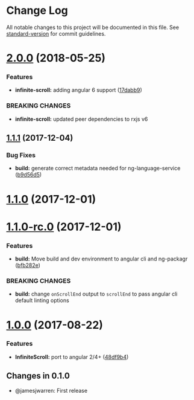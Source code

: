 # Change Log

All notable changes to this project will be documented in this file. See [standard-version](https://github.com/conventional-changelog/standard-version) for commit guidelines.

<a name="2.0.0"></a>
# [2.0.0](https://github.com/thisissoon/angular-infinite-scroll/compare/v1.1.1...v2.0.0) (2018-05-25)


### Features

* **infinite-scroll:** adding angular 6 support ([17dabb9](https://github.com/thisissoon/angular-infinite-scroll/commit/17dabb9))


### BREAKING CHANGES

* **infinite-scroll:** updated peer dependencies to rxjs v6



<a name="1.1.1"></a>
## [1.1.1](https://github.com/thisissoon/angular-infinite-scroll/compare/v1.1.0...v1.1.1) (2017-12-04)


### Bug Fixes

* **build:** generate correct metadata needed for ng-language-service ([b9d56d5](https://github.com/thisissoon/angular-infinite-scroll/commit/b9d56d5))



<a name="1.1.0"></a>
# [1.1.0](https://github.com/thisissoon/angular-infinite-scroll/compare/v1.1.0-rc.0...v1.1.0) (2017-12-01)



<a name="1.1.0-rc.0"></a>
# [1.1.0-rc.0](https://github.com/thisissoon/angular-infinite-scroll/compare/v1.0.0...v1.1.0-rc.0) (2017-12-01)


### Features

* **build:** Move build and dev environment to angular cli and ng-packagr ([bfb282e](https://github.com/thisissoon/angular-infinite-scroll/commit/bfb282e))


### BREAKING CHANGES

* **build:** change `onScrollEnd` output to `scrollEnd` to pass angular cli default linting
options



<a name="1.0.0"></a>
# [1.0.0](https://github.com/thisissoon/angular-infinite-scroll/compare/v0.1.0...v1.0.0) (2017-08-22)


### Features

* **InfiniteScroll:** port to angular 2/4+ ([48df9b4](https://github.com/thisissoon/angular-infinite-scroll/commit/48df9b4))



## Changes in 0.1.0

 * @jamesjwarren: First release
